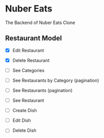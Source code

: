 # Nuber Eats

The Backend of Nuber Eats Clone

## Restaurant Model

- [x] Edit Restaurant
- [x] Delete Restaurant
- [ ] See Categories
- [ ] See Restaurants by Category (pagination)

- [ ] See Restaurants (pagination)
- [ ] See Restaurant

- [ ] Create Dish
- [ ] Edit Dish
- [ ] Delete Dish
